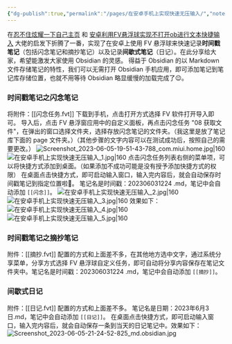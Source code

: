 ```yaml
---
{"dg-publish":true,"permalink":"/pages/在安卓手机上实现快速无压输入/","noteIcon":"1","created":"2023-06-05T19:42:27.183+08:00","updated":""}
---
```



在[忍不住炫耀一下自己主页](https://forum-zh.obsidian.md/t/topic/14209/16?u=ennea) 和  [安卓利用FV悬浮球实现不打开ob进行文本快捷输入](https://forum-zh.obsidian.md/t/topic/5687) 大佬的启发下折腾了一番，实现了在安卓上使用 FV 悬浮球来快速记录**时间戳笔记**（包括闪念笔记和摘抄笔记）以及记录**间歇式笔记**（日记）。在此分享给大家，希望能激发大家使用 Obsidian 的灵感。
得益于 Obsidian 的以 Markdown 文件存储笔记的特性，我们可以无需打开 Obsidian 手机应用，即可添加笔记到笔记库存储位置，也就不用等待 Obsidian 略显缓慢的加载完成了😉。
### 时间戳笔记之闪念笔记
将附件：[[闪念任务.fvt]] 下载到手机，点击打开方式选择 FV 软件打开导入即可。
导入后，点击 FV 悬浮窗应用中的自定义面板，再点击闪念任务 "08 获取文件"，在弹出的窗口选择文件夹，选择存放闪念笔记的文件夹。（我这里是放了笔记库下面的 page 文件夹。）（其他步骤的文字内容可以在测试成功后，按照自己的需要更改。）
![Screenshot_2023-06-05-19-51-43-788_com.miui.home.jpg|160](/img/user/others/assets/Screenshot_2023-06-05-19-51-43-788_com.miui.home.jpg) ![在安卓手机上实现快速无压输入_1.jpg|160](/img/user/others/assets/%E5%9C%A8%E5%AE%89%E5%8D%93%E6%89%8B%E6%9C%BA%E4%B8%8A%E5%AE%9E%E7%8E%B0%E5%BF%AB%E9%80%9F%E6%97%A0%E5%8E%8B%E8%BE%93%E5%85%A5_1.jpg)
点击闪念任务列表右侧的菜单项，可以将快捷方式添加到桌面。（如果添加不成功可能是没有授予添加快捷方式的权限）
在桌面点击快捷方式，即可启动输入窗口，输入完内容后，就会自动保存时间戳笔记到指定位置啦🎉。
笔记名是时间戳：202306031224 .md，笔记中会自动添加 `[[闪念]]`。
![在安卓手机上实现快速无压输入_2.jpg|160](/img/user/others/assets/%E5%9C%A8%E5%AE%89%E5%8D%93%E6%89%8B%E6%9C%BA%E4%B8%8A%E5%AE%9E%E7%8E%B0%E5%BF%AB%E9%80%9F%E6%97%A0%E5%8E%8B%E8%BE%93%E5%85%A5_2.jpg)![在安卓手机上实现快速无压输入_3.jpg|160](/img/user/others/assets/%E5%9C%A8%E5%AE%89%E5%8D%93%E6%89%8B%E6%9C%BA%E4%B8%8A%E5%AE%9E%E7%8E%B0%E5%BF%AB%E9%80%9F%E6%97%A0%E5%8E%8B%E8%BE%93%E5%85%A5_3.jpg)
效果如下：
![在安卓手机上实现快速无压输入_4.jpg|160](/img/user/others/assets/%E5%9C%A8%E5%AE%89%E5%8D%93%E6%89%8B%E6%9C%BA%E4%B8%8A%E5%AE%9E%E7%8E%B0%E5%BF%AB%E9%80%9F%E6%97%A0%E5%8E%8B%E8%BE%93%E5%85%A5_4.jpg)![在安卓手机上实现快速无压输入_5.jpg|160](/img/user/others/assets/%E5%9C%A8%E5%AE%89%E5%8D%93%E6%89%8B%E6%9C%BA%E4%B8%8A%E5%AE%9E%E7%8E%B0%E5%BF%AB%E9%80%9F%E6%97%A0%E5%8E%8B%E8%BE%93%E5%85%A5_5.jpg)
### 时间戳笔记之摘抄笔记
附件：[[摘抄.fvt]]
配置的方式和上面差不多，在其他地方选中文字，通过系统分享菜单，分享方式选择 FV 悬浮球自定义任务，即可自动将分享内容保存在笔记文件夹中。笔记名是时间戳：202306031224 .md，笔记中会自动添加 `[[摘抄]]`。
### 间歇式日记
附件：[[日记.fvt]]
配置的方式和上面差不多。
笔记名是日期：2023年6月3日.md，笔记中会自动添加 `[[日记]]`。
在桌面点击快捷方式，即可启动输入窗口，输入完内容后，就会自动保存一条到当天的日记笔记中。效果如下：
![Screenshot_2023-06-05-21-24-52-825_md.obsidian.jpg](/img/user/others/assets/Screenshot_2023-06-05-21-24-52-825_md.obsidian.jpg)